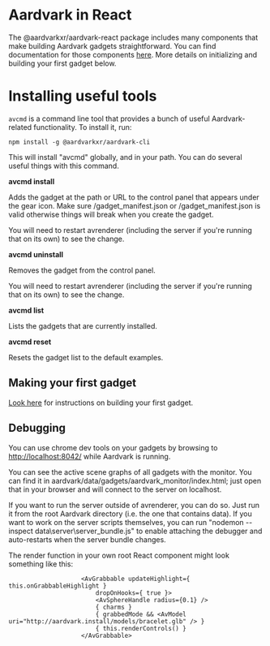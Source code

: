 # Aardvark in React

The @aardvarkxr/aardvark-react package includes many components that make building Aardvark gadgets straightforward.
You can find documentation for those components [here](aardvark-react/).
More details on initializing and building your first gadget below.

# Installing useful tools

`avcmd` is a command line tool that provides a bunch of useful Aardvark-related functionality. 
To install it, run:

	npm install -g @aardvarkxr/aardvark-cli

This will install "avcmd" globally, and in your path. You can do several useful things with this command. 

**avcmd install <path or url>**

Adds the gadget at the path or URL to the control panel that appears under the gear icon.
Make sure <path>/gadget_manifest.json or <url>/gadget_manifest.json is valid otherwise things will break when you create the gadget.

You will need to restart avrenderer (including the server if you're running that on its own) to see the change.


**avcmd uninstall <path or url>**

Removes the gadget from the control panel.

You will need to restart avrenderer (including the server if you're running that on its own) to see the change.


**avcmd list**

Lists the gadgets that are currently installed.


**avcmd reset**

Resets the gadget list to the default examples.


## Making your first gadget

[Look here](getting_started) for instructions on building your first gadget.

## Debugging

You can use chrome dev tools on your gadgets by browsing to <a href="http://localhost:8042/">http://localhost:8042/</a> while Aardvark is running.

You can see the active scene graphs of all gadgets with the monitor.
You can find it in aardvark/data/gadgets/aardvark_monitor/index.html; just open that in your browser and will connect to the server on localhost.

If you want to run the server outside of avrenderer, you can do so. Just run it from the root Aardvark directory (i.e. the one that contains data). If you want to work on the server scripts themselves, you can run "nodemon --inspect data\server\server_bundle.js" to enable attaching the debugger and auto-restarts when the server bundle changes.


The render function in your own root React component might look something like this:

```
					<AvGrabbable updateHighlight={ this.onGrabbableHighlight } 
						dropOnHooks={ true }>
						<AvSphereHandle radius={0.1} />
						{ charms }
						{ grabbedMode && <AvModel uri="http://aardvark.install/models/bracelet.glb" /> }
						{ this.renderControls() }
					</AvGrabbable>
```

